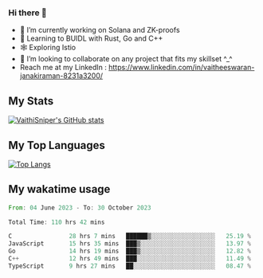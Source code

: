 ### Hi there 👋

- 🔭 I’m currently working on Solana and ZK-proofs
- 📖 Learning to BUIDL with Rust, Go and C++
- 🕸️ Exploring Istio
- 👯 I’m looking to collaborate on any project that fits my skillset ^_^
- Reach me at my LinkedIn : https://www.linkedin.com/in/vaitheeswaran-janakiraman-8231a3200/

## My Stats
[![VaithiSniper's GitHub stats](https://github-readme-stats.vercel.app/api?username=VaithiSniper&hide=stars&theme=radical)](https://github.com/anuraghazra/github-readme-stats)

## My Top Languages

[![Top Langs](https://github-readme-stats.vercel.app/api/top-langs/?username=VaithiSniper&layout=compact)](https://github.com/anuraghazra/github-readme-stats)

## My wakatime usage

<!--START_SECTION:waka-->

```rust
From: 04 June 2023 - To: 30 October 2023

Total Time: 110 hrs 42 mins

C                28 hrs 7 mins   ██████▒░░░░░░░░░░░░░░░░░░   25.19 %
JavaScript       15 hrs 35 mins  ███▒░░░░░░░░░░░░░░░░░░░░░   13.97 %
Go               14 hrs 19 mins  ███▒░░░░░░░░░░░░░░░░░░░░░   12.82 %
C++              12 hrs 49 mins  ███░░░░░░░░░░░░░░░░░░░░░░   11.49 %
TypeScript       9 hrs 27 mins   ██░░░░░░░░░░░░░░░░░░░░░░░   08.47 %
```

<!--END_SECTION:waka-->
